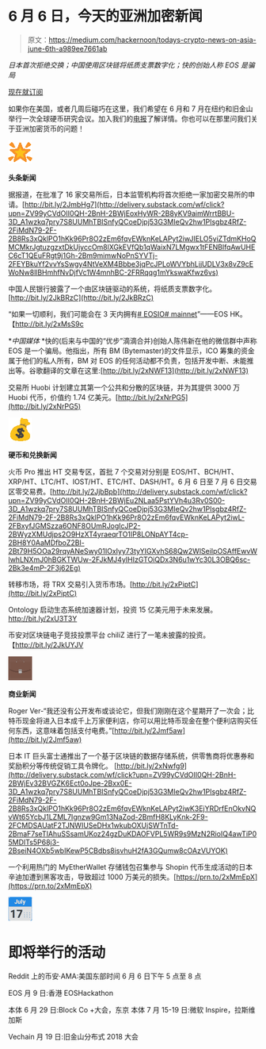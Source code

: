 # 6 月 6 日，今天的亚洲加密新闻

> 原文：<https://medium.com/hackernoon/todays-crypto-news-on-asia-june-6th-a989ee7661ab>

*日本首次拒绝交换；中国使用区块链将纸质支票数字化；快的创始人称 EOS 是骗局*

[现在就订阅](http://delivery.substack.com/wf/click?upn=Xm84KdBkCi7o-2F5-2FLgn91FnYI6idFUu0Eox-2BRv7EGEpqh1xeOxiLUDaO-2BYIkd4XEC-2FeJHhonuSbgmOdbsgG-2BAg-2BqCVr-2FKN-2FtAR06OnG2Ts7OO-2FpXah42goA25-2Fb1LVLBy7iK1OuttntXLKncWJJUmn2-2FxWlAjfr9dBYzg11cxSLJF3NjCppzJyFdje3xIzf7Vz-2BSg4Tk5HxBMPtanhQk-2B4NuloiL-2BTLjJjb1ach-2FDkaqRN76skvdb11XR-2FPzWRlDKU4qkvFPRLgm0jB1n9u-2F-2F5cbieUzPiw20kM9vkg0pmEvY4P41gt8S7jDxZyoRg3dRCFG8v686Bb4CwDelmA854s2mYwlAFXfMpABHPR52mco-3D_A1wzkq7pry7S8UUMhTBISnfyQCoeDjpj53G3MIeQv2hw1PIsgbz4RfZ-2FiMdN79-2F-2B8Rs3xQklPO1hKk96Pr8O2zEm6fqvEWknKeLAPyt2iwICiDyYq6quu-2B6HtGXt9xE0LPaPctBBM4n1WUkENy5zTNZT0B34vjJc5neSuPu2WRLanbIaEYGNhNTqh4hjV431mi0zHc0dk-2Fc7bgS4-2Fqb-2FlBGcpEvaPPcuJraGSY5behhVDS36T09av6-2FlS-2FQOouEqbGMYVu3-2FqZQ6Vx-2BFRf7C3C9mWu06cKhNsyTj3nL5dggC9rP9b8WNsXiqy8JSnPb4)

如果你在美国，或者几周后碰巧在这里，我们希望在 6 月和 7 月在纽约和旧金山举行一次全球硬币研究会议。加入我们的[电报](http://delivery.substack.com/wf/click?upn=Xm84KdBkCi7o-2F5-2FLgn91FqsHvEYCodZ3mpuv1URO89wovfOGz43pzLThuQxganZM-2FWKc96POYU-2FkbEjVNZZvLQ-3D-3D_A1wzkq7pry7S8UUMhTBISnfyQCoeDjpj53G3MIeQv2hw1PIsgbz4RfZ-2FiMdN79-2F-2B8Rs3xQklPO1hKk96Pr8O2zEm6fqvEWknKeLAPyt2iwKamr-2FEhhf2Zj7kFOErzO5GvQQDx5lw-2BuSSw8WpMd282Qtjjha-2BXoi7NPQEhfO61ozlRCbLmij6cyjBfH-2Bd7JW4pWv7GEzC-2BuyDXYjnlpqlTJ413i-2FI6QoKFU9Q85IPHRN7qbKd-2BauAdGXzGRVXcft8ujDNR2r-2BLAnMCyRSSJLI5CpFchXh-2BPZGXFW6a-2B8r9aUgDt0kanHsWrsREcTZMR9k)了解详情。你也可以在那里问我们关于亚洲加密货币的问题！

![](img/8a7b8d5a00b5ad9692b80cff31bff105.png)

**头条新闻**

据报道，在批准了 16 家交易所后，日本监管机构将首次拒绝一家加密交易所的申请。[http://bit.ly/2JmbHg7](http://delivery.substack.com/wf/click?upn=ZV99yCVdOII0QH-2BnH-2BWjEoxHyWR-2B8yKV9aimWrrtBBU-3D_A1wzkq7pry7S8UUMhTBISnfyQCoeDjpj53G3MIeQv2hw1PIsgbz4RfZ-2FiMdN79-2F-2B8Rs3xQklPO1hKk96Pr8O2zEm6fqvEWknKeLAPyt2iwJIELO5yiZTdmKHoQMCMkrJgtuzgzxtDkUjyccOm8lXGkEVfQb1qWaixN7LMgwx1tFENBlfqAwUHEC6cT1QEuFRgt9j1Gh-2Bm9mimwNoPnSYVTj-2FEYBkuYf2vvYsSwgy4NtVeXM4Bbbe3jqPcJPLoWVYbhLjjUDLV3x8vZ9cEWoNw8llBHmhfNvDjfVc1W4mnhBC-2FRRqqg1mYkswaKfwz6vs)

中国人民银行披露了一个由区块链驱动的系统，将纸质支票数字化。[http://bit.ly/2JkBRzC](http://bit.ly/2JkBRzC)

“如果一切顺利，我们可能会在 3 天内拥有[# EOSIO](http://delivery.substack.com/wf/click?upn=Xm84KdBkCi7o-2F5-2FLgn91FtwJZJsFJ5wa8Am-2FBTRPfY5EA2G-2F-2BsTurydcKAzi3SjUbSnkgLLIluCNLWXrl04FGg-3D-3D_A1wzkq7pry7S8UUMhTBISnfyQCoeDjpj53G3MIeQv2hw1PIsgbz4RfZ-2FiMdN79-2F-2B8Rs3xQklPO1hKk96Pr8O2zEm6fqvEWknKeLAPyt2iwJvRPst-2FYmGEmV83wow6LBKivgOisvz95I5-2Br6tdnDcuW0YbvHHRaSYR7c3LD2XrbwSjpr932auBZQYzCSMd-2FNJzN7KbiXeCo7rUrhSH-2FvfeuvaOXCciIOv-2FlNRlN7HFGXBo-2BbZjeJpr-2BqPOodCEtRhCV6-2Blkik8dqi2tZ4XdaNYlAAf1-2Buv7UMGq-2Ffppll-2BhKd8nGXJeAv14-2BSBwi5L9rq)[# mainnet](http://delivery.substack.com/wf/click?upn=Xm84KdBkCi7o-2F5-2FLgn91FtwJZJsFJ5wa8Am-2FBTRPfY6Lrtuxq6NojVMt-2F2aCeBcDfLg3kZqKpG8RkY72P2b77w-3D-3D_A1wzkq7pry7S8UUMhTBISnfyQCoeDjpj53G3MIeQv2hw1PIsgbz4RfZ-2FiMdN79-2F-2B8Rs3xQklPO1hKk96Pr8O2zEm6fqvEWknKeLAPyt2iwItOgxKUAaxPAw3r6W4F9yYgjle35hU6GhWkN9qYkv7S3flbXw6CZg7ahGbaJNDuHWvTbaHlBlNm-2F4h6TNcQNmLznC5BQcYciPf00QbM-2FZ82ZIHclxFbMNJQgQP22xg1owlYo4zvxcLm1cF2QEWk0ZBmA-2B8-2BENlmWJHAdHNQXJHi7BZPHlqEpXOmdTqc9ei312ThOiJAR-2Ft7KT-2F5GMt-2Fe3w)”——EOS HK。【http://bit.ly/2xMsS9c 

**中国媒体* *快的(后来与中国的“优步”滴滴合并)创始人陈伟新在他的微信群中声称 EOS 是一个骗局。他指出，所有 BM (Bytemaster)的文件显示，ICO 筹集的资金属于他们的私人所有，BM 对 EOS 的任何活动都不负责，包括开发中断、未能推出等。谷歌翻译的文章在这里:[http://bit.ly/2xNWF13](http://bit.ly/2xNWF13)

交易所 Huobi 计划建立其第一个公共和分散的区块链，并为其提供 3000 万 Huobi 代币，价值约 1.74 亿美元。[http://bit.ly/2xNrPG5](http://bit.ly/2xNrPG5)

![](img/65d3e19dc273176bf4ca60e97f927af6.png)

**硬币和兑换新闻**

火币 Pro 推出 HT 交易专区，首批 7 个交易对分别是 EOS/HT、BCH/HT、XRP/HT、LTC/HT、IOST/HT、ETC/HT、DASH/HT。6 月 6 日至 7 月 6 日交易区零交易费。[http://bit.ly/2JjbBpb](http://delivery.substack.com/wf/click?upn=ZV99yCVdOII0QH-2BnH-2BWjEu2NLaa5PstYVh4u3Rv0S00-3D_A1wzkq7pry7S8UUMhTBISnfyQCoeDjpj53G3MIeQv2hw1PIsgbz4RfZ-2FiMdN79-2F-2B8Rs3xQklPO1hKk96Pr8O2zEm6fqvEWknKeLAPyt2iwL-2FBxyfJGMSzza6ONF8OUmRJogIcJP2-2BWyzXMUdjps2O9HzXT4yraeqrTO1IP8LONpAYT4cp-2BH8Y0AaMDfboZ2Bl-2Bt79H5OOa29rqyANeSwy01IOxIyy73tyYIGXvhS68Qw2WlSeiIpOSAffEwvWlwhLNXmJ0hBGKTWUw-2FJkMJ4yIHIzGTOiQDx3N6u1wYc30L3OBQ6sc-2Bk3e4mP-2F3j62Eg)

转移市场，将 TRX 交易引入货币市场。[http://bit.ly/2xPiptC](http://bit.ly/2xPiptC)

Ontology 启动生态系统加速器计划，投资 15 亿美元用于未来发展。http://bit.ly/2xU3T3Y

币安对区块链电子竞技投票平台 chiliZ 进行了一笔未披露的投资。【http://bit.ly/2JkUYJV 

![](img/27e788b5f1b0f126ea46574b50a3b1c8.png)

**商业新闻**

Roger Ver-“我还没有公开发布或谈论它，但我们刚刚在这个星期开了一次会；比特币现金将进入日本成千上万家便利店，你可以用比特币现金在整个便利店购买任何东西，这意味着包括支付电费。”[http://bit.ly/2Jmf5aw](http://bit.ly/2Jmf5aw)

日本 IT 巨头富士通推出了一个基于区块链的数据存储系统，供零售商将优惠券和奖励积分等传统促销工具令牌化。
[http://bit.ly/2xNwfg9](http://delivery.substack.com/wf/click?upn=ZV99yCVdOII0QH-2BnH-2BWjEv32BVGZK6Ect0oJpe-2Bxx0E-3D_A1wzkq7pry7S8UUMhTBISnfyQCoeDjpj53G3MIeQv2hw1PIsgbz4RfZ-2FiMdN79-2F-2B8Rs3xQklPO1hKk96Pr8O2zEm6fqvEWknKeLAPyt2iwK3EjYRDrfEnOkvNQvWt65YcbJ1LZML7Ignzw9Gm13NaZod-2BmfH8KLyKnk-2F9-2FCMDSAUatF2TJNWIUSeDHx1wkubOXUjSWTnTd-2BmaF7seTIAhuSSsamUKoz24gzDuKDAOFVPL5WR9s9MzN2RioIQ4awTiP05MDITs5P68j3-2BseiN4OXb5wbIKewP5CBdbs8isvhuH2fA3GQumw8cOAzVUYOK)

一个利用热门的 MyEtherWallet 存储钱包召集参与 Shopin 代币生成活动的日本辛迪加遭到黑客攻击，导致超过 1000 万美元的损失。[https://prn.to/2xMmEpX](https://prn.to/2xMmEpX)

![](img/23c906f2717dea196be80c70f54a51e4.png)

# 即将举行的活动

Reddit 上的币安·AMA:美国东部时间 6 月 6 日下午 5 点至 8 点

EOS 月 9 日:香港 EOSHackathon

本体 6 月 29 日:Block Co +大会，东京
本体 7 月 15-19 日:微软 Inspire，拉斯维加斯

Vechain 月 19 日:旧金山分布式 2018 大会